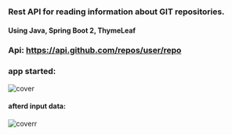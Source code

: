 ### Rest API for reading information about GIT repositories. 
#### Using Java, Spring Boot 2, ThymeLeaf
### Api: https://api.github.com/repos/user/repo

### app started: 


![cover](gh/JCommercePic1)


#### afterd input data:


![coverr](gh/JCommercePic2)
